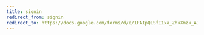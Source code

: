 ```yaml
---
title: signin
redirect_from: signin
redirect_to: https://docs.google.com/forms/d/e/1FAIpQLSfI1xa_ZhkXmzk_AIiqjUthKTI3MI5zEiguAXW23ptniuInUA/viewform?usp=sf_link
---
```

